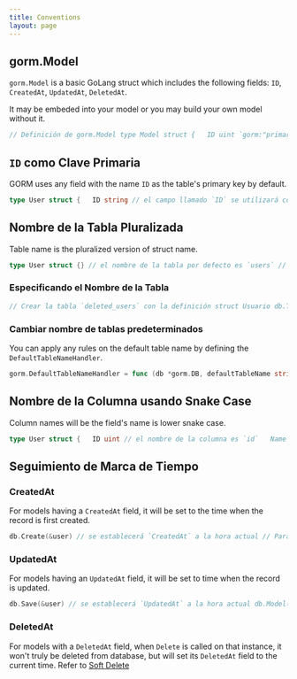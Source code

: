 ```yaml
---
title: Conventions
layout: page
---
```

## gorm.Model

`gorm.Model` is a basic GoLang struct which includes the following fields: `ID`, `CreatedAt`, `UpdatedAt`, `DeletedAt`.

It may be embeded into your model or you may build your own model without it.

```go
// Definición de gorm.Model type Model struct {   ID uint `gorm:"primary_key"`   CreatedAt time.Time   UpdatedAt time.Time   DeletedAt *time.Time } // Inyectar campos `ID`, `CreatedAt`, `UpdatedAt`, `DeletedAt` en el modelo `User` type User struct {   gorm.Model   Name string } // Declarando el modelo sin gorm.Model type User struct {   ID int   Name string }
```

## `ID` como Clave Primaria

GORM uses any field with the name `ID` as the table's primary key by default.

```go
type User struct {   ID string // el campo llamado `ID` se utilizará como campo primario por defecto   Name string } // Establecer campo `AnimalID` como campo primario type Animal struct {   AnimalID int64 `gorm:"primary_key"`   Name string   Age int64 }
```

## Nombre de la Tabla Pluralizada

Table name is the pluralized version of struct name.

```go
type User struct {} // el nombre de la tabla por defecto es `users` // Establecer el nombre de la tabla de Usuario para ser `profiles` func (User) TableName() string {   return "profiles" } func (u User) TableName() string {     if u.Role == "admin" {         return "admin_users"     } else {         return "users"     } } // Deshabilita la pluralización del nombre de la tabla, si se establece en verdadero, el nombre de la tabla `User` será `user` db.SingularTable(true)
```

### Especificando el Nombre de la Tabla

```go
// Crear la tabla `deleted_users` con la definición struct Usuario db.Table("deleted_users").CreateTable(&User{}) var deleted_users []User db.Table("deleted_users").Find(&deleted_users) //// SELECT * FROM deleted_users; db.Table("deleted_users").Where("name = ?", "jinzhu").Delete() //// DELETE FROM deleted_users WHERE name = 'jinzhu';
```

### Cambiar nombre de tablas predeterminados

You can apply any rules on the default table name by defining the `DefaultTableNameHandler`.

```go
gorm.DefaultTableNameHandler = func (db *gorm.DB, defaultTableName string) string {     return "prefix_" + defaultTableName; }
```

## Nombre de la Columna usando Snake Case

Column names will be the field's name is lower snake case.

```go
type User struct {   ID uint // el nombre de la columna es `id`   Name string // el nombre de la columna es `name`   Birthday time.Time // el nombre de la columna es `birthday`   CreatedAt time.Time // el nombre de la columna es `created_at` } // Sobreescribiendo el nombre de columna type Animal struct {     AnimalId int64 `gorm:"column:beast_id"` // establecer el nombre de la columna a `beast_id`     Birthday time.Time `gorm:"column:day_of_the_beast"` // establecer el nombre de la columna a `day_of_the_beast`     Age int64 `gorm:"column:age_of_the_beast"` // establecer el nombre de la columna a `age_of_the_beast` }
```

## Seguimiento de Marca de Tiempo

### CreatedAt

For models having a `CreatedAt` field, it will be set to the time when the record is first created.

```go
db.Create(&user) // se establecerá `CreatedAt` a la hora actual // Para cambiar su valor, puede usar `Update` db.Model(&user).Update("CreatedAt", time.Now())
```

### UpdatedAt

For models having an `UpdatedAt` field, it will be set to time when the record is updated.

```go
db.Save(&user) // se establecerá `UpdatedAt` a la hora actual db.Model(&user).Update("name", "jinzhu") // se establecerá `UpdatedAt` a la hora actual
```

### DeletedAt

For models with a `DeletedAt` field, when `Delete` is called on that instance, it won't truly be deleted from database, but will set its `DeletedAt` field to the current time. Refer to [Soft Delete](/docs/delete.html#Soft-Delete)